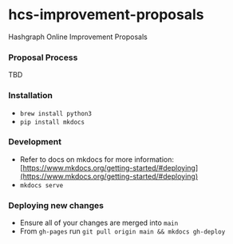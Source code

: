 # hcs-improvement-proposals
Hashgraph Online Improvement Proposals

### Proposal Process
TBD

### Installation
- `brew install python3`
- `pip install mkdocs`

### Development
- Refer to docs on mkdocs for more information: [https://www.mkdocs.org/getting-started/#deploying](https://www.mkdocs.org/getting-started/#deploying)
- `mkdocs serve`

### Deploying new changes

- Ensure all of your changes are merged into `main`
- From `gh-pages` run `git pull origin main && mkdocs gh-deploy`